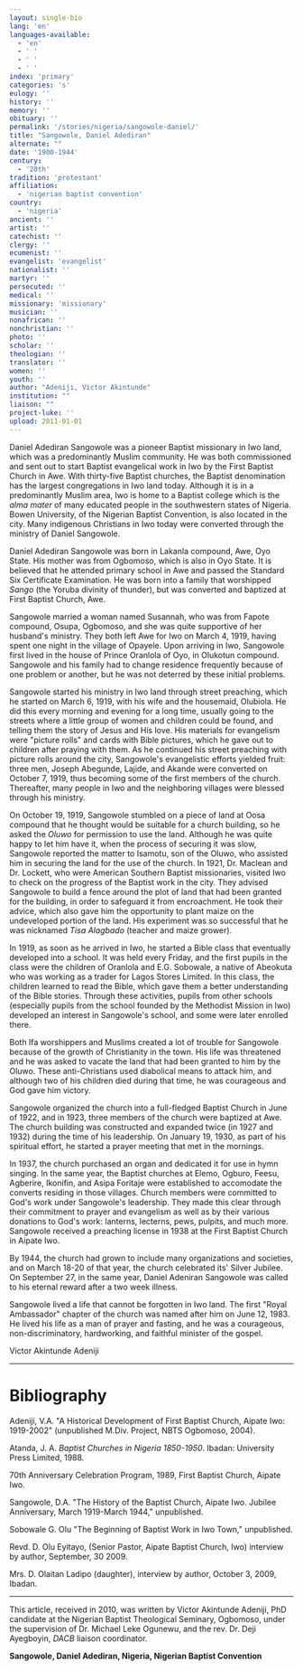 ```yaml
---
layout: single-bio
lang: 'en'
languages-available:
  - 'en'
  - ' '
  - ' '
  - ' '
index: 'primary'
categories: 's'
eulogy: ''
history: ''
memory: ''
obituary: ''
permalink: '/stories/nigeria/sangowole-daniel/'
title: "Sangowole, Daniel Adediran"
alternate: ""
date: '1900-1944'
century:
  - '20th'
tradition: 'protestant'
affiliation:
  - 'nigerian baptist convention'
country:
  - 'nigeria'
ancient: ''
artist: ''
catechist: ''
clergy: ''
ecumenist: ''
evangelist: 'evangelist'
nationalist: ''
martyr: ''
persecuted: ''
medical: ''
missionary: 'missionary'
musician: ''
nonafrican: ''
nonchristian: ''
photo: ''
scholar: ''
theologian: ''
translator: ''
women: ''
youth: ''
author: "Adeniji, Victor Akintunde"
institution: ""
liaison: ""
project-luke: ''
upload: 2011-01-01
---
```




Daniel Adediran Sangowole was a pioneer Baptist missionary in Iwo land, which was a predominantly Muslim community. He was both commissioned and sent out to start Baptist evangelical work in Iwo by the First Baptist Church in Awe. With thirty-five Baptist churches, the Baptist denomination has the largest congregations in Iwo land today. Although it is in a predominantly Muslim area, Iwo is home to a Baptist college which is the *alma mater* of many educated people in the southwestern states of Nigeria.  Bowen University, of the Nigerian Baptist Convention, is also located in the city. Many indigenous Christians in Iwo today were converted through the ministry of Daniel Sangowole.

Daniel Adediran Sangowole was born in Lakanla compound, Awe, Oyo State. His mother was from Ogbomoso, which is also in Oyo State. It is believed that he attended primary school in Awe and passed the Standard Six Certificate Examination. He was born into a family that worshipped *Sango* (the Yoruba divinity of thunder), but was converted and baptized at First Baptist Church, Awe.

Sangowole married a woman named Susannah, who was from Fapote compound, Osupa, Ogbomoso, and she was quite supportive of her husband's ministry. They both left Awe for Iwo on March 4, 1919, having spent one night in the village of Opayele. Upon arriving in Iwo, Sangowole first lived in the house of Prince Oranlola of Oyo, in Olukotun compound. Sangowole and his family had to change residence frequently because of one problem or another, but he was not deterred by these initial problems.

Sangowole started his ministry in Iwo land through street preaching, which he started on March 6, 1919, with his wife and the housemaid, Olubiola. He did this every morning and evening for a long time, usually going to the streets where a little group of women and children could be found, and telling them the story of Jesus and His love. His materials for evangelism were "picture rolls" and cards with Bible pictures, which he gave out to children after praying with them. As he continued his street preaching with picture rolls around the city, Sangowole's evangelistic efforts yielded fruit: three men, Joseph Abegunde, Lajide, and Akande were converted on October 7, 1919, thus becoming some of the first members of the church. Thereafter, many people in Iwo and the neighboring villages were blessed through his ministry.

On October 19, 1919, Sangowole stumbled on a piece of land at Oosa compound that he thought would be suitable for a church building, so he asked the *Oluwo* for permission to use the land. Although he was quite happy to let him have it, when the process of securing it was slow, Sangowole reported the matter to Isamotu, son of the Oluwo, who assisted him in securing the land for the use of the church. In 1921, Dr. Maclean and Dr. Lockett, who were American Southern Baptist missionaries, visited Iwo to check on the progress of the Baptist work in the city. They advised Sangowole to build a fence around the plot of land that had been granted for the building, in order to safeguard it from encroachment. He took their advice, which also gave him the opportunity to plant maize on the undeveloped portion of the land. His experiment was so successful that he was nicknamed *Tisa Alagbado* (teacher and maize grower).

In 1919, as soon as he arrived in Iwo, he started a Bible class that eventually developed into a school. It was held every Friday, and the first pupils in the class were the children of Oranlola and E.G. Sobowale, a native of Abeokuta who was working as a trader for Lagos Stores Limited. In this class, the children learned to read the Bible, which gave them a better understanding of the Bible stories. Through these activities, pupils from other schools (especially pupils from the school founded by the Methodist Mission in Iwo) developed an interest in Sangowole's school, and some were later enrolled there.

Both Ifa worshippers and Muslims created a lot of trouble for Sangowole because of the growth of Christianity in the town. His life was threatened and he was asked to vacate the land that had been granted to him by the Oluwo. These anti-Christians used diabolical means to attack him, and although two of his children died during that time, he was courageous and God gave him victory.

Sangowole organized the church into a full-fledged Baptist Church in June of 1922, and in 1923, three members of the church were baptized at Awe. The church building was constructed and expanded twice (in 1927 and 1932) during the time of his leadership. On January 19, 1930, as part of his spiritual effort, he started a prayer meeting that met in the mornings.

In 1937, the church purchased an organ and dedicated it for use in hymn singing. In the same year, the Baptist churches at Elemo, Ogburo, Feesu, Agberire, Ikonifin, and Asipa Foritaje were established to accomodate the converts residing in those villages. Church members were committed to God's work under Sangowole's leadership. They made this clear through their commitment to prayer and evangelism as well as by their various donations to God's work: lanterns, lecterns, pews, pulpits, and much more. Sangowole received a preaching license in 1938 at the First Baptist Church in Aipate Iwo.

By 1944, the church had grown to include many organizations and societies, and on March 18-20 of that year, the church celebrated its' Silver Jubilee. On September 27, in the same year, Daniel Adeniran Sangowole was called to his eternal reward after a two week illness.

Sangowole lived a life that cannot be forgotten in Iwo land. The first "Royal Ambassador" chapter of the church was named after him on June 12, 1983. He lived his life as a man of prayer and fasting, and he was a courageous, non-discriminatory, hardworking, and faithful minister of the gospel.

Victor Akintunde Adeniji

---

# Bibliography

Adeniji, V.A. "A Historical Development of First Baptist Church, Aipate Iwo: 1919-2002" (unpublished M.Div. Project, NBTS Ogbomoso, 2004).

Atanda, J. A. *Baptist Churches in Nigeria 1850-1950*. Ibadan: University Press Limited, 1988.

70th Anniversary Celebration Program, 1989, First Baptist Church, Aipate Iwo.

Sangowole, D.A. "The History of the Baptist Church, Aipate Iwo. Jubilee Anniversary, March 1919-March 1944," unpublished.

Sobowale G. Olu "The Beginning of Baptist Work in Iwo Town," unpublished.

Revd. D. Olu Eyitayo, (Senior Pastor, Aipate Baptist Church, Iwo) interview by author, September, 30 2009.

Mrs. D. Olaitan Ladipo (daughter), interview by author, October 3, 2009, Ibadan.

---

This article, received in 2010, was written by Victor Akintunde Adeniji, PhD candidate at the Nigerian Baptist Theological Seminary, Ogbomoso, under the supervision of Dr. Michael Leke Ogunewu, and the rev. Dr. Deji Ayegboyin, *DACB* liaison coordinator.

**Sangowole, Daniel Adediran, Nigeria, Nigerian Baptist Convention**
